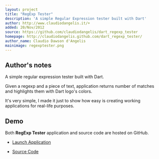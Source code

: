 ```yaml
---
layout: project
title: "RegExp Tester"
description: 'A simple Regular Expression tester built with Dart'
author: http://www.claudiodangelis.it/+
added: 20/Nov/2012
source: https://github.com/claudiodangelis/dart_regexp_tester
homepage: http://claudiodangelis.github.com/dart_regexp_tester/
author_name: Claudio Dawson d'Angelis
mainimage: regexptester.png
---
```


## Author's notes

A simple regular expression tester built with Dart.

Given a regexp and a piece of text, application returns number of matches and highlights them with Dart logo's colors.

It's very simple, I made it just to show how easy is creating working applications for real-life purposes.


## Demo

Both **RegExp Tester** application and source code are hosted on GitHub. 

- [Launch Application](http://claudiodangelis.github.com/dart_regexp_tester/)

- [Source Code](https://github.com/claudiodangelis/dart_regexp_tester)